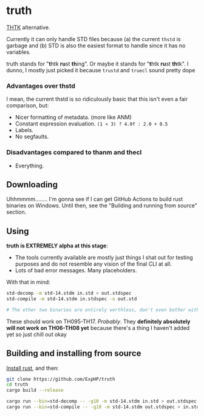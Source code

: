 # truth

[THTK](https://github.com/thpatch/thtk/) alternative.

Currently it can only handle STD files because (a) the current `thstd` is garbage and (b) STD is also the easiest format to handle since it has no variables.

truth stands for "**t**htk **ru**st **th**ing".  Or maybe it stands for "**t**htk **ru**st **th**tk". I dunno, I mostly just picked it because `trustd` and `truecl` sound pretty dope

### Advantages over thstd

I mean, the current thstd is so ridiculously basic that this isn't even a fair comparison, but:

* Nicer formatting of metadata. (more like ANM)
* Constant expression evaluation.  `(1 < 3) ? 4.0f : 2.0 + 0.5`
* Labels.
* No segfaults.

### Disadvantages compared to thanm and thecl

* Everything.

## Downloading

Uhhmmmm........ I'm gonna see if I can get GitHub Actions to build rust binaries on Windows.  Until then, see the "Building and running from source" section.

## Using

**truth is EXTREMELY alpha at this stage**:

* The tools currently available are mostly just things I shat out for testing purposes and do not resemble any vision of the final CLI at all.
* Lots of bad error messages.  Many placeholders.

With that in mind:

```sh
std-decomp -m std-14.stdm in.std > out.stdspec
std-compile -m std-14.stdm in.stdspec -o out.std

# The other two binaries are entirely worthless, don't even bother with them.
```

These should work on TH095-TH17.  *Probably*.  They **definitely absolutely will not work on TH06-TH08 yet** because there's a thing I haven't added yet so just chill out okay

## Building and installing from source

[Install rust](https://rustup.rs/), and then:

```sh
git clone https://github.com/ExpHP/truth
cd truth
cargo build --release

cargo run --bin=std-decomp -- -g10 -m std-14.stdm in.std > out.stdspec
cargo run --bin=std-compile -- -g10 -m std-14.stdm out.stdspec > in.std
```

